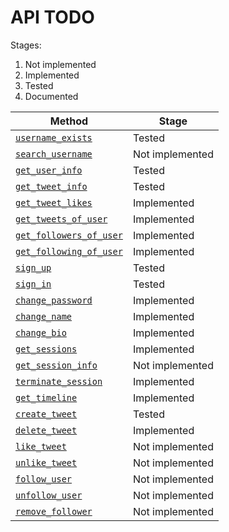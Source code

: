 # API TODO

Stages:

1. Not implemented
1. Implemented
1. Tested
1. Documented

| Method                                                       | Stage           |
| ------------------------------------------------------------ | --------------- |
| [`username_exists`](api-spec.md#username_exists)             | Tested          |
| [`search_username`](api-spec.md#search_username)             | Not implemented |
| [`get_user_info`](api-spec.md#get_user_info)                 | Tested          |
| [`get_tweet_info`](api-spec.md#get_tweet_info)               | Tested          |
| [`get_tweet_likes`](api-spec.md#get_tweet_likes)             | Implemented     |
| [`get_tweets_of_user`](api-spec.md#get_tweets_of_user)       | Implemented     |
| [`get_followers_of_user`](api-spec.md#get_followers_of_user) | Implemented     |
| [`get_following_of_user`](api-spec.md#get_following_of_user) | Implemented     |
| [`sign_up`](api-spec.md#sign_up)                             | Tested          |
| [`sign_in`](api-spec.md#sign_in)                             | Tested          |
| [`change_password`](api-spec.md#change_password)             | Implemented     |
| [`change_name`](api-spec.md#change_name)                     | Implemented     |
| [`change_bio`](api-spec.md#change_bio)                       | Implemented     |
| [`get_sessions`](api-spec.md#get_sessions)                   | Implemented     |
| [`get_session_info`](api-spec.md#get_session_info)           | Not implemented |
| [`terminate_session`](api-spec.md#terminate_session)         | Implemented     |
| [`get_timeline`](api-spec.md#get_timeline)                   | Implemented     |
| [`create_tweet`](api-spec.md#create_tweet)                   | Tested          |
| [`delete_tweet`](api-spec.md#delete_tweet)                   | Implemented     |
| [`like_tweet`](api-spec.md#like_tweet)                       | Not implemented |
| [`unlike_tweet`](api-spec.md#unlike_tweet)                   | Not implemented |
| [`follow_user`](api-spec.md#follow_user)                     | Not implemented |
| [`unfollow_user`](api-spec.md#unfollow_user)                 | Not implemented |
| [`remove_follower`](api-spec.md#remove_follower)             | Not implemented |
